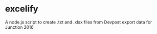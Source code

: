 # excelify
A node.js script to create .txt and .xlsx files from Devpost export data for Junction 2016
